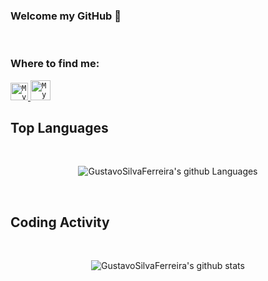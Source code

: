 ### Welcome my GitHub 👋

<br/>

### Where to find me:

<a href="https://www.linkedin.com/in/gustavo-s-ferreira/">
  <code><img alt="My linkedin" width="28" src="https://www.flaticon.com/svg/static/icons/svg/1383/1383262.svg" /></code>
</a>

<a href="mailto:guto7626@hotmail.com">
  <code><img alt="My e-mail" width="32" src="https://www.flaticon.com/svg/static/icons/svg/324/324123.svg" /></code>
</a>

<br/>

## Top Languages

<br/>
<p align="center">
  <img src="https://github-readme-stats.vercel.app/api/top-langs/?username=GustavoSilvaFerreira&theme=blue-green" alt="GustavoSilvaFerreira's github Languages" />
</p>

<br/>

## Coding Activity

<br/>

<p align="center">
  <img src="https://github-readme-stats.vercel.app/api?username=GustavoSilvaFerreira&show_icons=true&theme=blue-green" alt="GustavoSilvaFerreira's github stats" />
</p>

<!--
**GustavoSilvaFerreira/GustavoSilvaFerreira** is a ✨ _special_ ✨ repository because its `README.md` (this file) appears on your GitHub profile.

Here are some ideas to get you started:

- 🔭 I’m currently working on ...
- 🌱 I’m currently learning ...
- 👯 I’m looking to collaborate on ...
- 🤔 I’m looking for help with ...
- 💬 Ask me about ...
- 📫 How to reach me: ...
- 😄 Pronouns: ...
- ⚡ Fun fact: ...
-->
